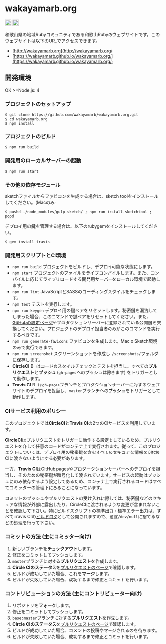 # wakayamarb.org

[<img src="https://circleci.com/gh/wakayamarb/wakayamarb.org/tree/master.svg" height="20" alt="Build Status">](https://circleci.com/gh/wakayamarb/wakayamarb.org) [<img src="https://travis-ci.org/wakayamarb/wakayamarb.org.svg?branch=master" height="20" alt="Build Status">](https://travis-ci.org/wakayamarb/wakayamarb.org)

和歌山県の地域Rubyコミュニティである和歌山Rubyのウェブサイトです。このウェブサイトは以下のURLでアクセスできます。

- [http://wakayamarb.org](http://wakayamarb.org)
- [https://wakayamarb.github.io/wakayamarb.org/](https://wakayamarb.github.io/wakayamarb.org/)

## 開発環境

OK >=Node.js: 4

### プロジェクトのセットアップ

```
$ git clone https://github.com/wakayamarb/wakayamarb.org.git
$ cd wakayamarb.org
$ npm install
```

### プロジェクトのビルド

```
$ npm run build
```

### 開発用のローカルサーバーの起動

```
$ npm run start
```

### その他の依存モジュール

sketchファイルからファビコンを生成する場合は、sketch toolをインストールしてください。(Macのみ)

```
$ pushd ./node_modules/gulp-sketch/ ; npm run install-sketchtool ; popd
```

デプロイ用の鍵を管理する場合は、以下のrubygemをインストールしてください。

```
$ gem install travis
```

### 開発用スクリプトとCI環境

- `npm run build` プロジェクトをビルドし、デプロイ可能な状態にします。
- `npm start` プロジェクトのファイルをライブコンパイルします。また、コンパイルに応じてライブリロードする開発用サーバーをローカル環境で起動します。
- `npm run lint` JavaScriptとSASSのコーディングスタイルをチェックします。
- `npm test` テストを実行します。
- `npm run keygen` デプロイ用の鍵ペアをリセットします。秘密鍵を漏洩してしまった場合、このコマンドで鍵ペアをリセットしてください。また、[GitHubの設定ページ](https://github.com/wakayamarb/wakayamarb.org/settings/keys)やプロダクションサーバーに登録されている公開鍵を交換してください。プロジェクトのデプロイ担当者のみがこのコマンドを実行するべきです。
- `npm run generate-favicons` ファビコンを生成します。Mac x Sketch環境のみで実行できます。
- `npm run screenshot` スクリーンショットを作成し`./screenshots/`フォルダに保存します。
- **CircleCI** [<img src="https://circleci.com/gh/wakayamarb/wakayamarb.org/tree/master.svg" height="14" alt="Build Status">](https://circleci.com/gh/wakayamarb/wakayamarb.org) はコードのスタイルチェックとテストを担当し、すべての**プルリクエスト**と**プッシュ** (`gh-pages`へのプッシュは除きます) をトリガーとして動作します。
- **Travis CI** [<img src="https://travis-ci.org/wakayamarb/wakayamarb.org.svg?branch=master" height="14" alt="Build Status">](https://travis-ci.org/wakayamarb/wakayamarb.org) は`gh-pages`ブランチとプロダクションサーバーに対するウェブサイトのデプロイを担当し、`master`ブランチへの**プッシュ**をトリガーとして動作します。

### CIサービス利用のポリシー

このプロジェクトでは**CircleCI**と**Travis CI**の2つのCIサービスを利用しています。

**CircleCI**はプルリクエストをトリガーに動作する設定としているため、プルリクエストを介して任意のコードがコンテナ上で実行されます。従って、このプロジェクトについては、デプロイ用の秘密鍵を含むすべてのセキュアな情報をCircle CIに渡さないようにする必要があります。

一方、**Travis CI**はGitHub pagesやプロダークションサーバーへのデプロイを担当し、そのための秘密鍵が暗号化して渡されています。サービスの起動はプッシュにのみ依存するよう設定してあるため、コンテナ上で実行されるコードはすべてコミッターの管理下にあることになっています。

コミットのプッシュやプルリクエストの受け入れに際しては、秘密鍵などのセキュアな情報が外部に露出したり、CircleCIに渡されるような変更が含まれないことを確認して下さい。特にビルドスクリプトの標準出力・標準エラー出力は、すべてTravis CIの[ビルドログ](https://travis-ci.org/wakayamarb/wakayamarb.org)として公開されますので、適宜`/dev/null`に捨てるなどの処理を行って下さい。

### コミットの方法 (主にコミッター向け)

1. 新しいブランチを**チェックアウト**します。
1. 修正をコミットしてプッシュします。
1. `master`ブランチに対する**プルリクエスト**を作成します。
1. **Circle CIのステータス**を[プルリクエストのページ](https://github.com/wakayamarb/wakayamarb.org/pulls)で確認します。
1. ビルドが成功していた場合、これを**マージ**します。
1. ビルドが失敗していた場合、成功するまで修正とコミットを行います。

### コントリビューションの方法 (主にコントリビューター向け)

1. リポジトリを**フォーク**します。
1. 修正をコミットしてプッシュします。
1. `base:master`ブランチに対する**プルリクエスト**を作成します。
1. **Circle CIのステータス**を[プルリクエストのページ](https://github.com/wakayamarb/wakayamarb.org/pulls)で確認します。
1. ビルドが成功していた場合、コメントの投稿やマージされるのを待ちます。
1. ビルドが失敗していた場合、成功するまで修正とコミットを行います。
